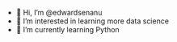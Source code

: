 - 👋 Hi, I’m @edwardsenanu
- 👀 I’m interested in learning more data science
- 🌱 I’m currently learning Python

<!---
edwardsenanu/edwardsenanu is a ✨ special ✨ repository because its `README.md` (this file) appears on your GitHub profile.
You can click the Preview link to take a look at your changes.
--->
